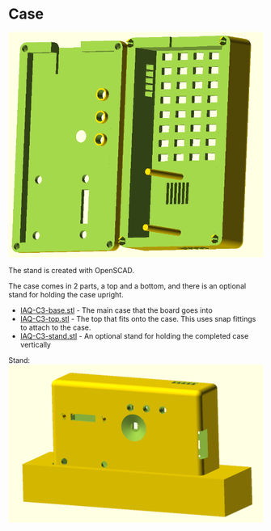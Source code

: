 # Case

![](../images/case.png)

The stand is created with OpenSCAD. 

The case comes in 2 parts, a top and a bottom, and there is an optional stand for holding the case upright. 
- [IAQ-C3-base.stl](IAQ-C3-base.stl) - The main case that the board goes into
- [IAQ-C3-top.stl](IAQ-C3-top.stl) - The top that fits onto the case. This uses snap fittings to attach to the case. 
- [IAQ-C3-stand.stl](IAQ-C3-stand.stl) - An optional stand for holding the completed case vertically

Stand:
![](../images/case-stand.png)